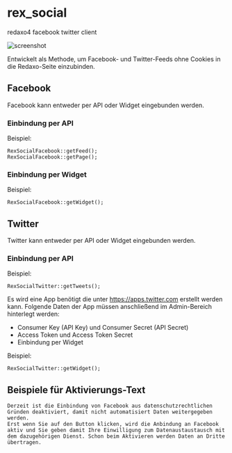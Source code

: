 # rex_social

redaxo4 facebook twitter client

![screenshot](https://user-images.githubusercontent.com/688274/31676291-6b11d270-b367-11e7-98bf-b36e2a143e23.png)

Entwickelt als Methode, um Facebook- und Twitter-Feeds ohne Cookies in die Redaxo-Seite einzubinden.

## Facebook

Facebook kann entweder per API oder Widget eingebunden werden.

### Einbindung per API

Beispiel:

    RexSocialFacebook::getFeed();
    RexSocialFacebook::getPage();
        
### Einbindung per Widget

Beispiel:

    RexSocialFacebook::getWidget();


## Twitter

Twitter kann entweder per API oder Widget eingebunden werden.

### Einbindung per API

Beispiel:

    RexSocialTwitter::getTweets();
        
Es wird eine App benötigt die unter https://apps.twitter.com erstellt werden kann. Folgende Daten der App müssen anschließend im Admin-Bereich hinterlegt werden:

- Consumer Key (API Key) und Consumer Secret (API Secret)
- Access Token und Access Token Secret
- Einbindung per Widget

Beispiel:

    RexSocialTwitter::getWidget();
    
## Beispiele für Aktivierungs-Text
    
    Derzeit ist die Einbindung von Facebook aus datenschutzrechtlichen Gründen deaktiviert, damit nicht automatisiert Daten weitergegeben werden. 
    Erst wenn Sie auf den Button klicken, wird die Anbindung an Facebook aktiv und Sie geben damit Ihre Einwilligung zum Datenaustaustausch mit dem dazugehörigen Dienst. Schon beim Aktivieren werden Daten an Dritte übertragen. 
